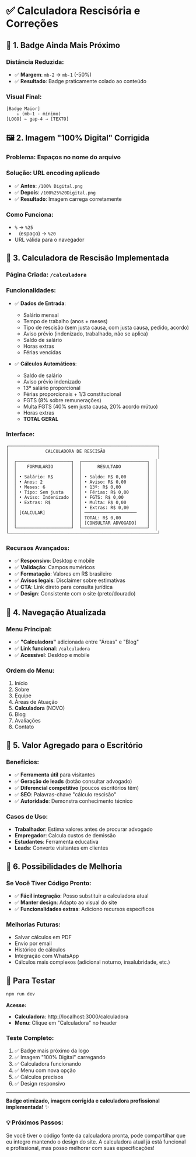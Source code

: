 # ✅ Calculadora Rescisória e Correções

## 📏 **1. Badge Ainda Mais Próximo**

### **Distância Reduzida**:
- ✅ **Margem**: `mb-2` → `mb-1` (-50%)
- ✅ **Resultado**: Badge praticamente colado ao conteúdo

### **Visual Final**:
```
[Badge Maior]
    ↓ (mb-1 - mínimo)
[LOGO] ← gap-4 → [TEXTO]
```

## 🖼️ **2. Imagem "100% Digital" Corrigida**

### **Problema**: Espaços no nome do arquivo
### **Solução**: URL encoding aplicado
- ✅ **Antes**: `/100% Digital.png`
- ✅ **Depois**: `/100%25%20Digital.png`
- ✅ **Resultado**: Imagem carrega corretamente

### **Como Funciona**:
- `%` → `%25`
- ` ` (espaço) → `%20`
- URL válida para o navegador

## 🧮 **3. Calculadora de Rescisão Implementada**

### **Página Criada**: `/calculadora`

### **Funcionalidades**:
- ✅ **Dados de Entrada**:
  - Salário mensal
  - Tempo de trabalho (anos + meses)
  - Tipo de rescisão (sem justa causa, com justa causa, pedido, acordo)
  - Aviso prévio (indenizado, trabalhado, não se aplica)
  - Saldo de salário
  - Horas extras
  - Férias vencidas

- ✅ **Cálculos Automáticos**:
  - Saldo de salário
  - Aviso prévio indenizado
  - 13º salário proporcional
  - Férias proporcionais + 1/3 constitucional
  - FGTS (8% sobre remunerações)
  - Multa FGTS (40% sem justa causa, 20% acordo mútuo)
  - Horas extras
  - **TOTAL GERAL**

### **Interface**:
```
┌─────────────────────────────────────────────────────────┐
│              CALCULADORA DE RESCISÃO                    │
│                                                         │
│  ┌─────────────────────┐  ┌─────────────────────────┐  │
│  │    FORMULÁRIO       │  │      RESULTADO          │  │
│  │                     │  │                         │  │
│  │ • Salário: R$       │  │ • Saldo: R$ 0,00        │  │
│  │ • Anos: 2           │  │ • Aviso: R$ 0,00        │  │
│  │ • Meses: 6          │  │ • 13º: R$ 0,00          │  │
│  │ • Tipo: Sem justa   │  │ • Férias: R$ 0,00       │  │
│  │ • Aviso: Indenizado │  │ • FGTS: R$ 0,00         │  │
│  │ • Extras: R$        │  │ • Multa: R$ 0,00        │  │
│  │                     │  │ • Extras: R$ 0,00       │  │
│  │ [CALCULAR]          │  │ ────────────────────    │  │
│  │                     │  │ TOTAL: R$ 0,00          │  │
│  │                     │  │ [CONSULTAR ADVOGADO]    │  │
│  └─────────────────────┘  └─────────────────────────┘  │
└─────────────────────────────────────────────────────────┘
```

### **Recursos Avançados**:
- ✅ **Responsivo**: Desktop e mobile
- ✅ **Validação**: Campos numéricos
- ✅ **Formatação**: Valores em R$ brasileiro
- ✅ **Avisos legais**: Disclaimer sobre estimativas
- ✅ **CTA**: Link direto para consulta jurídica
- ✅ **Design**: Consistente com o site (preto/dourado)

## 🧭 **4. Navegação Atualizada**

### **Menu Principal**:
- ✅ **"Calculadora"** adicionada entre "Áreas" e "Blog"
- ✅ **Link funcional**: `/calculadora`
- ✅ **Acessível**: Desktop e mobile

### **Ordem do Menu**:
1. Início
2. Sobre
3. Equipe
4. Áreas de Atuação
5. **Calculadora** (NOVO)
6. Blog
7. Avaliações
8. Contato

## 💼 **5. Valor Agregado para o Escritório**

### **Benefícios**:
- ✅ **Ferramenta útil** para visitantes
- ✅ **Geração de leads** (botão consultar advogado)
- ✅ **Diferencial competitivo** (poucos escritórios têm)
- ✅ **SEO**: Palavras-chave "cálculo rescisão"
- ✅ **Autoridade**: Demonstra conhecimento técnico

### **Casos de Uso**:
- **Trabalhador**: Estima valores antes de procurar advogado
- **Empregador**: Calcula custos de demissão
- **Estudantes**: Ferramenta educativa
- **Leads**: Converte visitantes em clientes

## 🔧 **6. Possibilidades de Melhoria**

### **Se Você Tiver Código Pronto**:
- ✅ **Fácil integração**: Posso substituir a calculadora atual
- ✅ **Manter design**: Adapto ao visual do site
- ✅ **Funcionalidades extras**: Adiciono recursos específicos

### **Melhorias Futuras**:
- Salvar cálculos em PDF
- Envio por email
- Histórico de cálculos
- Integração com WhatsApp
- Cálculos mais complexos (adicional noturno, insalubridade, etc.)

## 🚀 **Para Testar**

```bash
npm run dev
```

**Acesse:**
- **Calculadora**: http://localhost:3000/calculadora
- **Menu**: Clique em "Calculadora" no header

### **Teste Completo**:
1. ✅ Badge mais próximo da logo
2. ✅ Imagem "100% Digital" carregando
3. ✅ Calculadora funcionando
4. ✅ Menu com nova opção
5. ✅ Cálculos precisos
6. ✅ Design responsivo

---

**Badge otimizado, imagem corrigida e calculadora profissional implementada!** ✨

### **💡 Próximos Passos**:
Se você tiver o código fonte da calculadora pronta, pode compartilhar que eu integro mantendo o design do site. A calculadora atual já está funcional e profissional, mas posso melhorar com suas especificações!
